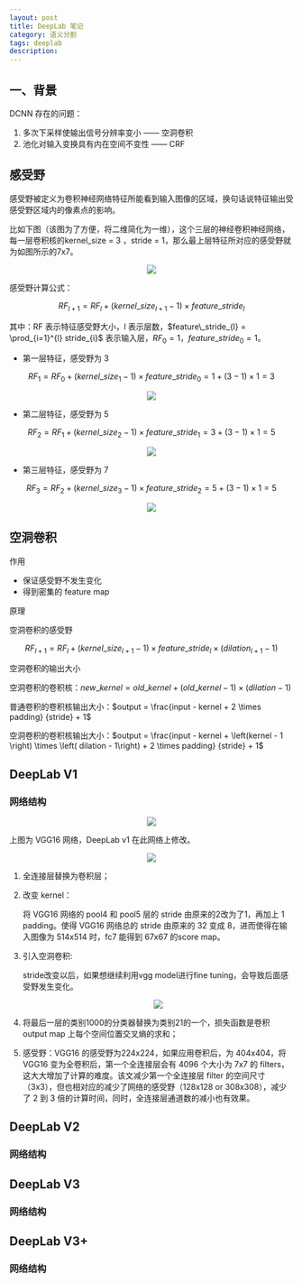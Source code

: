 ```yaml
---
layout: post
title: DeepLab 笔记
category: 语义分割
tags: deeplab
description:
---
```


## 一、背景

DCNN 存在的问题：

1. 多次下采样使输出信号分辨率变小 —— 空洞卷积
2. 池化对输入变换具有内在空间不变性 —— CRF

## 感受野

感受野被定义为卷积神经网络特征所能看到输入图像的区域，换句话说特征输出受感受野区域内的像素点的影响。

比如下图（该图为了方便，将二维简化为一维），这个三层的神经卷积神经网络，每一层卷积核的kernel_size = 3 ，stride = 1，那么最上层特征所对应的感受野就为如图所示的7x7。

<center>

<img src="https://raw.githubusercontent.com/chiemon/chiemon.github.io/master/img/DeepLab/v1-1.png">

</center>

感受野计算公式：

$$RF_{l+1} = RF_{l} + \left( kernel\_size_{l+1} - 1 \right) \times feature\_stride_{l}$$

其中：RF 表示特征感受野大小，l 表示层数，$feature\_stride_{l} = \prod_{i=1}^{l} stride_{i}$ 表示输入层，$RF_{0} = 1$，$feature\_stride_{0} = 1$。

- 第一层特征，感受野为 3

$$RF_{1} = RF_{0} + \left( kernel\_size_{1} - 1 \right) \times feature\_stride_{0} = 1 + \left( 3 - 1\right) \times 1 = 3$$

<center>

<img src="https://raw.githubusercontent.com/chiemon/chiemon.github.io/master/img/DeepLab/v1-2.png">

</center>

- 第二层特征，感受野为 5

$$RF_{2} = RF_{1} + \left( kernel\_size_{2} - 1 \right) \times feature\_stride_{1} = 3 + \left( 3 - 1\right) \times 1 = 5$$

<center>

<img src="https://raw.githubusercontent.com/chiemon/chiemon.github.io/master/img/DeepLab/v1-3.png">

</center>

- 第三层特征，感受野为 7

$$RF_{3} = RF_{2} + \left( kernel\_size_{3} - 1 \right) \times feature\_stride_{2} = 5 + \left( 3 - 1\right) \times 1 = 5$$

<center>

<img src="https://raw.githubusercontent.com/chiemon/chiemon.github.io/master/img/DeepLab/v1-4.png">

</center>

## 空洞卷积

作用

- 保证感受野不发生变化
- 得到密集的 feature map

原理

空洞卷积的感受野

$$RF_{l+1} = RF_{l} + \left( kernel\_size_{l+1} - 1 \right) \times feature\_stride_{l} \times \left( dilation_{l+1} - 1\right)$$

空洞卷积的输出大小

空洞卷积的卷积核：$new\_kernel = old\_kernel + \left(old\_kernel - 1 \right) \times \left( dilation - 1\right)$

普通卷积的卷积核输出大小：$output = \frac{input - kernel + 2 \times padding} {stride} + 1$

空洞卷积的卷积核输出大小：$output = \frac{input - kernel + \left(kernel - 1 \right) \times \left( dilation - 1\right) + 2 \times padding} {stride} + 1$

## DeepLab V1

### 网络结构

<center>

<img src="https://raw.githubusercontent.com/chiemon/chiemon.github.io/master/img/DeepLab/v1-10.png">

</center>

上图为 VGG16 网络，DeepLab v1 在此网络上修改。

<center>

<img src="https://raw.githubusercontent.com/chiemon/chiemon.github.io/master/img/DeepLab/v1-11.png">

</center>

1. 全连接层替换为卷积层；
2. 改变 kernel：

    将 VGG16 网络的 pool4 和 pool5 层的 stride 由原来的2改为了1，再加上 1 padding。使得 VGG16 网络总的 stride 由原来的 32 变成 8，进而使得在输入图像为 514x514 时，fc7 能得到 67x67 的score map。

3. 引入空洞卷积:

    stride改变以后，如果想继续利用vgg model进行fine tuning，会导致后面感受野发生变化。

    <center>

    <img src="https://raw.githubusercontent.com/chiemon/chiemon.github.io/master/img/DeepLab/v1-12.png">

    </center>

4. 将最后一层的类别1000的分类器替换为类别21的一个，损失函数是卷积 output map 上每个空间位置交叉熵的求和；

5. 感受野：VGG16 的感受野为224x224，如果应用卷积后，为 404x404，将 VGG16 变为全卷积后，第一个全连接层会有 4096 个大小为 7x7 的 filters，这大大增加了计算的难度。该文减少第一个全连接层 filter 的空间尺寸（3x3），但也相对应的减少了网络的感受野（128x128 or 308x308），减少了 2 到 3 倍的计算时间，同时，全连接层通道数的减小也有效果。



## DeepLab V2

### 网络结构

## DeepLab V3

### 网络结构

## DeepLab V3+

### 网络结构
